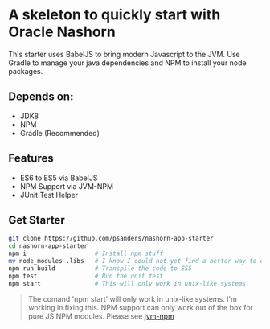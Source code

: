 # A skeleton to quickly start with Oracle Nashorn

This starter uses BabelJS to bring modern Javascript to the JVM. Use Gradle to manage your java dependencies
and NPM to install your node packages.

## Depends on:

- JDK8
- NPM
- Gradle (Recommended)

## Features

- ES6 to ES5 via BabelJS
- NPM Support via JVM-NPM
- JUnit Test Helper

## Get Starter

```bash
git clone https://github.com/psanders/nashorn-app-starter
cd nashorn-app-starter
npm i                   # Install npm stuff
mv node_modules .libs   # I know I could not yet find a better way to do this
npm run build           # Transpile the code to ES5
npm test                # Run the unit test
npm start               # This will only work in unix-like systems.
```

> The comand 'npm start' will only work in unix-like systems. I'm working in fixing this.
> NPM support can only work out of the box for pure JS NPM modules. Please see [jvm-npm](https://github.com/nodyn/jvm-npm)
